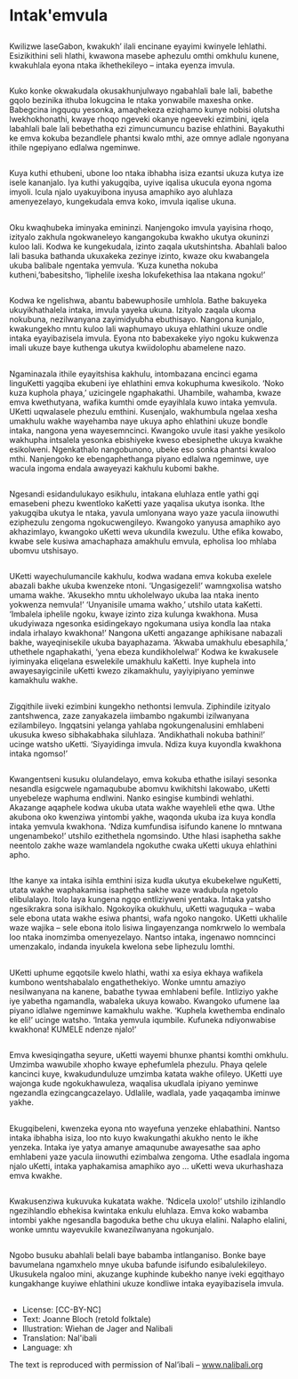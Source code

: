 # Intak'emvula

##
Kwilizwe laseGabon, kwakukh’ ilali
encinane eyayimi kwinyele lehlathi.
Esizikithini seli hlathi, kwawona
masebe aphezulu omthi omkhulu
kunene, kwakuhlala eyona ntaka
ikhethekileyo – intaka eyenza
imvula.

##
Kuko konke okwakudala
okusakhunjulwayo ngabahlali bale
lali, babethe gqolo bezinika ithuba
lokugcina le ntaka yonwabile
maxesha onke. Babegcina ingququ
yesonka, amaqhekeza eziqhamo
kunye nobisi olutsha
lwekhokhonathi, kwaye rhoqo
ngeveki okanye ngeeveki ezimbini,
iqela labahlali bale lali bebethatha
ezi zimuncumuncu bazise ehlathini.
Bayakuthi ke emva kokuba
bezandlele phantsi kwalo mthi, aze
omnye adlale ngonyana ithile
ngepiyano edlalwa ngeminwe.

##
Kuya kuthi ethubeni, ubone loo
ntaka ibhabha isiza ezantsi ukuza
kutya ize isele kananjalo. Iya kuthi
yakugqiba, uyive iqalisa ukucula
eyona ngoma imyoli. Icula njalo
uyakuyibona inyusa amaphiko ayo
aluhlaza amenyezelayo,
kungekudala emva koko, imvula
iqalise ukuna.

##
Oku kwaqhubeka iminyaka
emininzi. Nanjengoko imvula
yayisina rhoqo, izityalo zakhula
ngokwaneleyo kangangokuba
kwakho ukutya okuninzi kuloo lali.
Kodwa ke kungekudala, izinto
zaqala ukutshintsha. Abahlali baloo
lali basuka bathanda ukuxakeka
zezinye izinto, kwaze oku
kwabangela ukuba balibale
ngentaka yemvula. ‘Kuza kunetha
nokuba kutheni,’babesitsho,
‘liphelile ixesha lokufekethisa laa
ntakana ngoku!’

##
Kodwa ke ngelishwa, abantu
babewuphosile umhlola. Bathe
bakuyeka ukuyikhathalela intaka,
imvula yayeka ukuna. Izityalo
zaqala ukoma nokubuna,
nezilwanyana zayimidyubha
ebuthisayo. Nangona kunjalo,
kwakungekho mntu kuloo lali
waphumayo ukuya ehlathini ukuze
ondle intaka eyayibazisela imvula.
Eyona nto babexakeke yiyo ngoku
kukwenza imali ukuze baye
kuthenga ukutya kwiidolophu
abamelene nazo.

##
Ngaminazala ithile eyayitshisa kakhulu, intombazana encinci
egama linguKetti yagqiba ekubeni iye ehlathini emva kokuphuma
kwesikolo. ‘Noko kuza kuphola phaya,’ uzicingele ngaphakathi.
Uhambile, wahamba, kwaze emva kwethutyana, wafika kumthi
omde eyayihlala kuwo intaka yemvula. UKetti uqwalasele phezulu
emthini. Kusenjalo, wakhumbula ngelaa xesha umakhulu wakhe
wayehamba naye ukuya apho ehlathini ukuze bondle intaka,
nangona yena wayesemncinci. Kwangoko uvule itasi yakhe
yesikolo wakhupha intsalela yesonka ebishiyeke kweso
ebesiphethe ukuya kwakhe esikolweni. Ngenkathalo nangobunono,
ubeke eso sonka phantsi kwaloo mthi. Nanjengoko ke
ebengaphethanga piyano edlalwa ngeminwe, uye wacula ingoma
endala awayeyazi kakhulu kubomi bakhe.

##

##
Ngesandi esidandulukayo esikhulu,
intakana eluhlaza entle yathi gqi
emasebeni phezu kwentloko kaKetti
yaze yaqalisa ukutya isonka. Ithe
yakugqiba ukutya le ntaka, yavula
umlonyana wayo yaze yacula
iinowuthi eziphezulu zengoma
ngokucwengileyo.
Kwangoko yanyusa amaphiko ayo
akhazimlayo, kwangoko uKetti weva
ukundila kwezulu. Uthe efika
kowabo, kwabe sele kusiwa
amachaphaza amakhulu emvula,
epholisa loo mhlaba ubomvu
utshisayo.

##
UKetti wayechulumancile kakhulu, kodwa wadana emva kokuba
exelele abazali bakhe ukuba kwenzeke ntoni. ‘Ungasigezeli!’
wamngxolisa watsho umama wakhe. ‘Akusekho mntu ukholelwayo
ukuba laa ntaka inento yokwenza nemvula!’
‘Unyanisile umama wakho,’ utshilo utata kaKetti. ‘Imbalela iphelile
ngoku, kwaye izinto ziza kulunga kwakhona. Musa ukudyiwaza
ngesonka esidingekayo ngokumana usiya kondla laa ntaka indala
irhalayo kwakhona!’
Nangona uKetti angazange aphikisane nabazali bakhe,
wayeqinisekile ukuba bayaphazama. ‘Akwaba umakhulu
ebesaphila,’ uthethele ngaphakathi, ‘yena ebeza kundikholelwa!’
Kodwa ke kwakusele iyiminyaka eliqelana eswelekile umakhulu
kaKetti. Inye kuphela into awayesayigcinile uKetti kwezo
zikamakhulu, yayiyipiyano yeminwe kamakhulu wakhe.

##

##
Zigqithile iiveki ezimbini kungekho
nethontsi lemvula. Ziphindile
izityalo zantshwenca, zaze
zanyakazela iimbambo ngakumbi
izilwanyana ezilambileyo. Ingqatsini
yelanga yahlaba ngokungenalusini
emhlabeni ukusuka kweso
sibhakabhaka siluhlaza.
‘Andikhathali nokuba bathini!’
ucinge watsho uKetti. ‘Siyayidinga
imvula. Ndiza kuya kuyondla
kwakhona intaka ngomso!’

##
Kwangentseni kusuku olulandelayo,
emva kokuba ethathe isilayi
sesonka nesandla esigcwele
ngamaqubube abomvu kwikhitshi
lakowabo, uKetti unyebeleze
waphuma endlwini. Nanko esingise
kumbindi wehlathi.
Akazange aqaphele kodwa ukuba
utata wakhe wayehleli ethe qwa.
Uthe akubona oko kwenziwa
yintombi yakhe, waqonda ukuba iza
kuya kondla intaka yemvula
kwakhona. ‘Ndiza kumfundisa
isifundo kanene lo mntwana
ungenambeko!’ utshilo ezithethela
ngomsindo. Uthe hlasi isaphetha
sakhe neentolo zakhe waze
wamlandela ngokuthe cwaka uKetti
ukuya ehlathini apho.

##
Ithe kanye xa intaka isihla emthini isiza kudla ukutya ekubekelwe
nguKetti, utata wakhe waphakamisa isaphetha sakhe waze
wadubula ngetolo elibulalayo. Itolo laya kungena ngqo entliziyweni
yentaka. Intaka yatsho ngesikrakra sona isikhalo. Ngokoyika
okukhulu, uKetti waguquka – waba sele ebona utata wakhe esiwa
phantsi, wafa ngoko nangoko. UKetti ukhalile waze wajika – sele
ebona itolo lisiwa lingayenzanga nomkrwelo lo wembala loo ntaka
inomzimba omenyezelayo. Nantso intaka, ingenawo nomncinci
umenzakalo, indanda inyukela kwelona sebe liphezulu lomthi.

##

##
UKetti uphume egqotsile kwelo
hlathi, wathi xa esiya ekhaya
wafikela kumbono wentshabalalo
engathethekiyo. Wonke umntu
amaziyo nesilwanyana na kanene,
babathe tywaa emhlabeni befile.
Intliziyo yakhe iye yabetha
ngamandla, wabaleka ukuya
kowabo.
Kwangoko ufumene laa piyano
idlalwe ngeminwe kamakhulu
wakhe. ‘Kuphela kwethemba
endinalo ke eli!’ ucinge watsho.
‘Intaka yemvula iqumbile. Kufuneka
ndiyonwabise kwakhona! KUMELE
ndenze njalo!’

##
Emva kwesiqingatha seyure, uKetti
wayemi bhunxe phantsi komthi
omkhulu. Umzimba wawubile
xhopho kwaye ephefumlela
phezulu. Phaya qelele kancinci
kuye, kwakudunduluze umzimba
katata wakhe ofileyo.
UKetti uye wajonga kude
ngokukhawuleza, waqalisa ukudlala
ipiyano yeminwe ngezandla
ezingcangcazelayo. Udlalile,
wadlala, yade yaqaqamba iminwe
yakhe.

##
Ekugqibeleni, kwenzeka eyona nto
wayefuna yenzeke ehlabathini.
Nantso intaka ibhabha isiza, loo nto
kuyo kwakungathi akukho nento le
ikhe yenzeka. Intaka iye yatya
amanye amaqunube awayesathe
saa apho emhlabeni yaze yacula
iinowuthi ezimbalwa zengoma.
Uthe esadlala ingoma njalo uKetti,
intaka yaphakamisa amaphiko ayo
... uKetti weva ukurhashaza emva
kwakhe.

##
Kwakusenziwa kukuvuka kukatata
wakhe.
‘Ndicela uxolo!’ utshilo izihlandlo
ngezihlandlo ebhekisa kwintaka
enkulu eluhlaza.
Emva koko wabamba intombi yakhe
ngesandla bagoduka bethe chu
ukuya elalini. Nalapho elalini, wonke
umntu wayevukile
kwanezilwanyana ngokunjalo.

##
Ngobo busuku abahlali belali baye
babamba intlanganiso. Bonke baye
bavumelana ngamxhelo mnye
ukuba bafunde isifundo
esibalulekileyo. Ukusukela ngaloo
mini, akuzange kuphinde kubekho
nanye iveki egqithayo kungakhange
kuyiwe ehlathini ukuze kondliwe
intaka eyayibazisela imvula.

##
* License: [CC-BY-NC]
* Text: Joanne Bloch (retold folktale)
* Illustration: Wiehan de Jager and Nalibali
* Translation: Nal'ibali
* Language: xh

The text is reproduced with
permission of Nal’ibali –
www.nalibali.org
